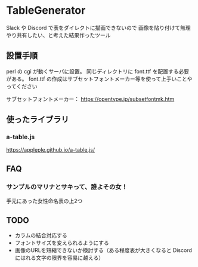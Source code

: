 # TableGenerator

Slack や Discord で表をダイレクトに描画できないので
画像を貼り付けて無理やり共有したい、と考えた結果作ったツール

## 設置手順

perl の cgi が動くサーバに設置。
同じディレクトリに font.ttf を配置する必要がある。
font.ttf の作成はサブセットフォントメーカー等を使って上手いことやってください

サブセットフォントメーカー： https://opentype.jp/subsetfontmk.htm

## 使ったライブラリ

### a-table.js

https://appleple.github.io/a-table.js/

## FAQ

### サンプルのマリナとサキって、誰よその女！

手元にあった女性命名表の上2つ

## TODO

* カラムの結合対応する
* フォントサイズを変えられるようにする
* 画像のURLを短縮できないか検討する（ある程度表が大きくなると Discord にはれる文字の限界を容易に越える）
